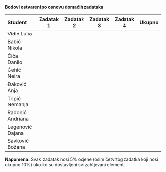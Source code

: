 **Bodovi ostvareni po osnovu domaćih zadataka**

| Student | Zadatak 1 | Zadatak 2 | Zadatak 3 | Zadatak 4 | Ukupno |
| :------ | :------: | :------: | :------: | :------: | :------: |
| Vidić Luka | | | | | |
| Babić Nikola | | | | | |
| Čiča Danilo | | | | | |
| Ćehić Neira | | | | | |
| Đaković Anja | | | | | |
| Tripić Nemanja | | | | | |
| Radonić Andriana | | | | | |
| Legenović Dajana | | | | | |
| Savković Božana | | | | | |

**Napomena:** Svaki zadatak nosi 5% ocjene (osim četvrtog zadatka koji nosi ukupno 10%) ukoliko su dostavljeni svi zahtjevani elementi.

